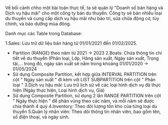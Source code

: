 Về bối cảnh chho một bài toán thực tế, ta sẽ quản lý "Doanh số bán hàng và Dịch vụ hậu mãi" cho một công ty bán du thuyền. Công ty sẽ bán nhiều loại du thuyền và cung cấp dịch vụ hậu mãi như bảo trì, sửa chữa động cơ, tùy chỉnh, và bảo dưỡng mùa đông.

Danh mục các Table trong Database:

1.Sales: Lưu trữ dữ liệu bán hàng từ 01/01/2021 đến 01/02/2025. 
  + Partition (RANGE) theo năm từ 2021 -> 2023
2.Boats: Chứa thông tin chi tiết về du thuyền (Phân loại, Lớp, Hãng sản xuất, Ngày sản xuất, Trọng tải,... trong đó, ngày sản xuất sẽ nằm trong khoảng 01/01/2020 -> 01/05/2024
  + Sử dụng Composite Partition, kết hợp giữa INTERVAL PARTITION trên cột " Ngày sản xuất " đi kèm với LIST SUBPARTITION trên cột " Phân loại "
3.Dịch vụ hậu mãi: Lưu trữ lịch sử về các loại hình dịch vụ đã thực hiện (Ngày thực hiện, Loại hình dịch vụ, Giá)
  + Sử dụng Composite Partition, sử dụng 2 lần RANGE PARTITION trên cột " Ngày thực hiện " để phân vùng theo các năm, và mỗi năm sẽ được chia thành 4 quý
4.Inventory: Theo dõi lượng tồn kho của từng loại du thuyền 
5.Quản lý nhân viên: Theo dõi thông tin nhân viên, bao gồm tên, số điện thoại, và ngày sinh.
